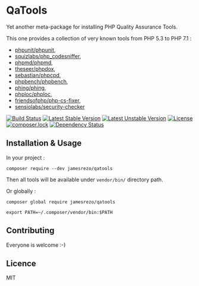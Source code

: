 # QaTools
Yet another meta-package for installing PHP Quality Assurance Tools.

This one provides a collection of very known tools from PHP 5.3 to PHP 7.1 :

* [phpunit/phpunit](https://phpunit.de/),
* [squizlabs/php_codesniffer](https://github.com/squizlabs/PHP_CodeSniffer),
* [phpmd/phpmd](https://phpmd.org/),
* [theseer/phpdox](http://phpdox.de/),
* [sebastian/phpcpd](https://github.com/sebastianbergmann/phpcpd),
* [phpbench/phpbench](http://phpbench.readthedocs.io/en/latest/),
* [phing/phing](https://www.phing.info/),
* [phploc/phploc](https://github.com/sebastianbergmann/phploc),
* [friendsofphp/php-cs-fixer](http://cs.sensiolabs.org/),
* [sensiolabs/security-checker](https://security.sensiolabs.org/)

[![Build Status](https://travis-ci.org/JamesRezo/QaTools.svg?branch=5.3)](https://travis-ci.org/JamesRezo/QaTools)
[![Latest Stable Version](https://poser.pugx.org/jamesrezo/qatools/v/stable)](https://packagist.org/packages/jamesrezo/qatools)
[![Latest Unstable Version](https://poser.pugx.org/jamesrezo/qatools/v/unstable)](https://packagist.org/packages/jamesrezo/qatools)
[![License](https://poser.pugx.org/jamesrezo/qatools/license)](https://packagist.org/packages/jamesrezo/qatools)
[![composer.lock](https://poser.pugx.org/jamesrezo/qatools/composerlock)](https://packagist.org/packages/jamesrezo/qatools)
[![Dependency Status](https://www.versioneye.com/user/projects/57e6452e79806f002f4ab81c/badge.svg?style=flat-square)](https://www.versioneye.com/user/projects/57e6452e79806f002f4ab81c)

## Installation & Usage

In your project :
```
composer require --dev jamesrezo/qatools
```

Then all tools will be available under `vendor/bin/` directory path.

Or globally :
```
composer global require jamesrezo/qatools
```

```
export PATH=~/.composer/vendor/bin:$PATH
```

## Contributing

Everyone is welcome :-)

## Licence

MIT
